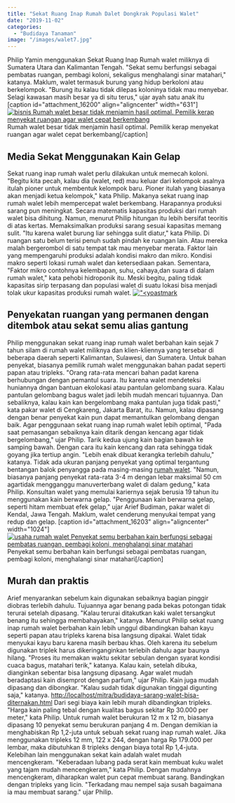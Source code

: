 ```yaml
---
title: "Sekat Ruang Inap Rumah Dalet Dongkrak Populasi Walet"
date: "2019-11-02"
categories: 
  - "Budidaya Tanaman"
image: "/images/walet7.jpg"
---
```


Philip Yamin menggunakan Sekat Ruang Inap Rumah walet miliknya di Sumatera Utara dan Kalimantan Tengah. "Sekat semu berfungsi sebagai pembatas ruangan, pembagi koloni, sekaligus menghalangi sinar matahari," katanya. Maklum, walet termasuk burung yang hidup berkoloni atau berkelompok. "Burung itu kalau tidak dilepas koloninya tidak mau menyebar. Selagi kawasan masih besar ya di situ terus," ujar ayah satu anak itu \[caption id="attachment\_16200" align="aligncenter" width="631"\][![bisnis Rumah walet besar tidak menjamin hasil optimal. Pemilik kerap menyekat ruangan agar walet cepat berkembang](/images/sarang-walet_631x480.jpg)](http://localhost/mitra/wp-content/uploads/2019/11/sarang-walet_631x480.jpg) Rumah walet besar tidak menjamin hasil optimal. Pemilik kerap menyekat ruangan agar walet cepat berkembang\[/caption\]

## Media Sekat Menggunakan Kain Gelap

Sekat ruang inap rumah walet perlu dilakukan untuk memecah koloni. "Begitu kita pecah, kalau dia (walet, red) mau keluar dari kelompok asalnya itulah pioner untuk membentuk kelompok baru. Pioner itulah yang biasanya akan menjadi ketua kelompok," kata Philip. Makanya sekat ruang inap rumah walet lebih mempercepat walet berkembang. Harapannya produksi sarang pun meningkat. Secara matematis kapasitas produksi dari rumah walet bisa dihitung. Namun, menurut Philip hitungan itu lebih bersifat teoritis di atas kertas. Memaksimalkan produksi sarang sesuai kapasitas memang sulit. "Itu karena walet burung liar sehingga sulit diatur," kata Philip. Di ruangan satu belum terisi penuh sudah pindah ke ruangan lain. Atau mereka malah bergerombol di satu tempat tak mau menyebar merata. Faktor lain yang mempengaruhi produksi adalah kondisi makro dan mikro. Kondisi makro seperti lokasi rumah walet dan ketersediaan pakan. Sementara, "Faktor mikro contohnya kelembapan, suhu, cahaya,dan suara di dalam rumah walet," kata pehobi hidroponik itu. Meski begitu, paling tidak kapasitas sirip terpasang dan populasi walet di suatu lokasi bisa menjadi tolak ukur kapasitas produksi rumah walet. [!["<yoastmark](/images/sekat-1024x576.jpg)](http://localhost/mitra/wp-content/uploads/2019/11/sekat.jpg)

## Penyekatan ruangan yang permanen dengan ditembok atau sekat semu alias gantung

Philip menggunakan sekat ruang inap rumah walet berbahan kain sejak 7 tahun silam di rumah walet miliknya dan klien-kliennya yang tersebar di beberapa daerah seperti Kalimantan, Sulawesi, dan Sumatera. Untuk bahan penyekat, biasanya pemilik rumah walet menggunakan bahan padat seperti papan atau tripleks. "Orang rata-rata mencari bahan padat karena berhubungan dengan pemantul suara. Itu karena walet mendeteksi huniannya dngan bantuan ekolokasi atau pantulan gelombang suara. Kalau pantulan gelombang bagus walet jadi lebih mudah mencari tujuannya. Dan sebaliknya, kalau kain kan bergelombang maka pantulan juga tidak pasti," kata pakar walet di Cengkareng, Jakarta Barat, itu. Namun, kalau dipasang dengan benar penyekat kain pun dapat memantulkan gelombang dengan baik. Agar penggunaan sekat ruang inap rumah walet lebih optimal, "Pada saat pemasangan sebaiknya kain ditarik dengan kencang agar tidak bergelombang," ujar Philip. Tarik kedua ujung kain bagian bawah ke samping bawah. Dengan cara itu kain kencang dan rata sehingga tidak goyang jika tertiup angin. "Lebih enak dibuat kerangka terlebih dahulu," katanya. Tidak ada ukuran panjang penyekat yang optimal tergantung bentangan balok penyangga pada masing-masing [rumah walet](http://localhost/mitra/alih-fungsi-ruko-menjadi-sarang-walet.html). "Namun, biasanya panjang penyekat rata-rata 3-4 m dengan lebar maksimal 50 cm agartidak mengganggu manuverterbang walet di dalam gedung," kata Philip. Konsultan walet yang memulai kariernya sejak berusia 19 tahun itu menggunakan kain berwarna gelap. "Penggunaan kain berwarna gelap, seperti hitam membuat efek gelap," ujar Arief Budiman, pakar walet di Kendal, Jawa Tengah. Maklum, walet cenderung menyukai tempat yang redup dan gelap. \[caption id="attachment\_16203" align="aligncenter" width="1024"\][![usaha rumah walet Penyekat semu berbahan kain berfungsi sebagai pembatas ruangan, pembagi koloni, menghalangi sinar matahari](/images/walet7-1024x576.jpg)](http://localhost/mitra/wp-content/uploads/2019/11/walet7.jpg) Penyekat semu berbahan kain berfungsi sebagai pembatas ruangan, pembagi koloni, menghalangi sinar matahari\[/caption\]

## Murah dan praktis

Arief menyarankan sebelum kain digunakan sebaiknya bagian pinggir diobras terlebih dahulu. Tujuannya agar benang pada bekas potongan tidak terurai setelah dipasang. "Kalau terurai ditakutkan kaki walet tersangkut benang itu sehingga membahayakan," katanya. Menurut Philip sekat ruang inap rumah walet berbahan kain lebih unggul dibandingkan bahan kayu seperti papan atau tripleks karena bisa langsung dipakai. Walet tidak menyukai kayu baru karena masih berbau khas. Oleh karena itu sebelum digunakan triplek harus dikeringanginkan terlebih dahulu agar baunya hilang. "Proses itu memakan waktu sekitar sebulan dengan syarat kondisi cuaca bagus, matahari terik," katanya. Kalau kain, setelah dibuka, dianginkan sebentar bisa langsung dipasang. Agar walet mudah beradaptasi kain disemprot dengan parfum," ujar Philip. Kain juga mudah dipasang dan dibongkar. "Kalau sudah tidak digunakan tinggal digunting saja," katanya. [http://localhost/mitra/budidaya-sarang-walet-bisa-diternakan.html](http://localhost/mitra/budidaya-sarang-walet-bisa-diternakan.html) Dari segi biaya kain lebih murah dibandingkan tripleks. "Harga kain paling tebal dengan kualitas bagus sekitar Rp 30.000 per meter," kata Philip. Untuk rumah walet berukuran 12 m x 12 m, biasanya dipasang 10 penyekat semu berukuran panjang 4 m. Dengan demikian ia menghabiskan Rp 1,2-juta untuk sebuah sekat ruang inap rumah walet. Jika menggunakan tripleks 12 mm, 122 x 244, dengan harga Rp 179.000 per lembar, maka dibutuhkan 8 tripleks dengan biaya total Rp 1,4-juta. Kelebihan lain menggunakan sekat kain adalah walet mudah mencengkeram. "Keberadaan lubang pada serat kain membuat kuku walet yang tajam mudah mencengkeram," kata Philip. Dengan mudahnya mencengkeram, diharapkan walet pun cepat membuat sarang. Bandingkan dengan tripleks yang licin. "Terkadang mau nempel saja susah bagaimana ia mau membuat sarang." ujar Philip.
